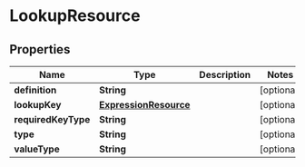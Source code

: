 
# LookupResource

## Properties
Name | Type | Description | Notes
------------ | ------------- | ------------- | -------------
**definition** | **String** |  |  [optional]
**lookupKey** | [**ExpressionResource**](ExpressionResource.md) |  |  [optional]
**requiredKeyType** | **String** |  |  [optional]
**type** | **String** |  |  [optional]
**valueType** | **String** |  |  [optional]



